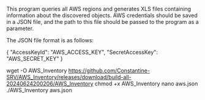 This program queries all AWS regions and generates XLS files containing information about the discovered objects. AWS credentials should be saved in a JSON file, and the path to this file should be passed to the program as a parameter.

The JSON file format is as follows:

{
  "AccessKeyId": "AWS_ACCESS_KEY",
  "SecretAccessKey": "AWS_SECRET_KEY"
}

wget -O AWS_Inventory https://github.com/Constantine-SRV/AWS_Inventory/releases/download/build-all-20240624200206/AWS_Inventory
chmod +x AWS_Inventory
nano aws.json
./AWS_Inventory aws.json


